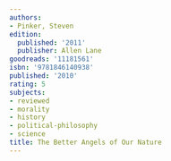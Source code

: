 ```yaml
---
authors:
- Pinker, Steven
edition:
  published: '2011'
  publisher: Allen Lane
goodreads: '11181561'
isbn: '9781846140938'
published: '2010'
rating: 5
subjects:
- reviewed
- morality
- history
- political-philosophy
- science
title: The Better Angels of Our Nature
---
```


